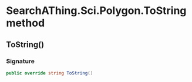 # SearchAThing.Sci.Polygon.ToString method
## ToString()
### Signature
```csharp
public override string ToString()
```
